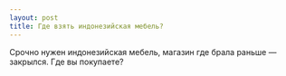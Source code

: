 ```yaml
---
layout: post 
title: Где взять индонезийская мебель? 
--- 
```

Срочно нужен индонезийская мебель, магазин где брала раньше — закрылся. Где вы покупаете?